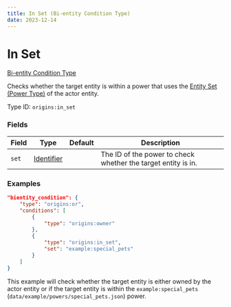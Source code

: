 ```yaml
---
title: In Set (Bi-entity Condition Type)
date: 2023-12-14
---
```



#	In Set

[Bi-entity Condition Type](../bientity_condition_types.md)

Checks whether the target entity is within a power that uses the [Entity Set (Power Type)](../power_types/entity_set.md) of the actor entity.

Type ID: `origins:in_set`


###	Fields

Field | Type | Default | Description
------|------|---------|------------
`set` | [Identifier](../data_types/identifier.md) | | The ID of the power to check whether the target entity is in.


###	Examples

```json
"bientity_condition": {
	"type": "origins:or",
	"conditions": [
		{
			"type": "origins:owner"
		},
		{
			"type": "origins:in_set",
			"set": "example:special_pets"
		}
	]
}
```

This example will check whether the target entity is either owned by the actor entity or if the target entity is within the `example:special_pets` (`data/example/powers/special_pets.json`) power.
